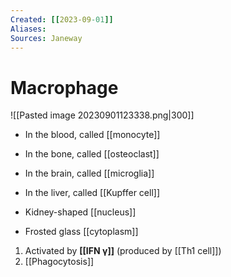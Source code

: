 ```yaml
---
Created: [[2023-09-01]]
Aliases: 
Sources: Janeway
---
```

# Macrophage
![[Pasted image 20230901123338.png|300]]
- In the blood, called [[monocyte]]
- In the bone, called [[osteoclast]]
- In the brain, called [[microglia]]
- In the liver, called [[Kupffer cell]]

- Kidney-shaped [[nucleus]]
- Frosted glass [[cytoplasm]]

1. Activated by **[[IFN γ]]**
   (produced by [[Th1 cell]])
2. [[Phagocytosis]]